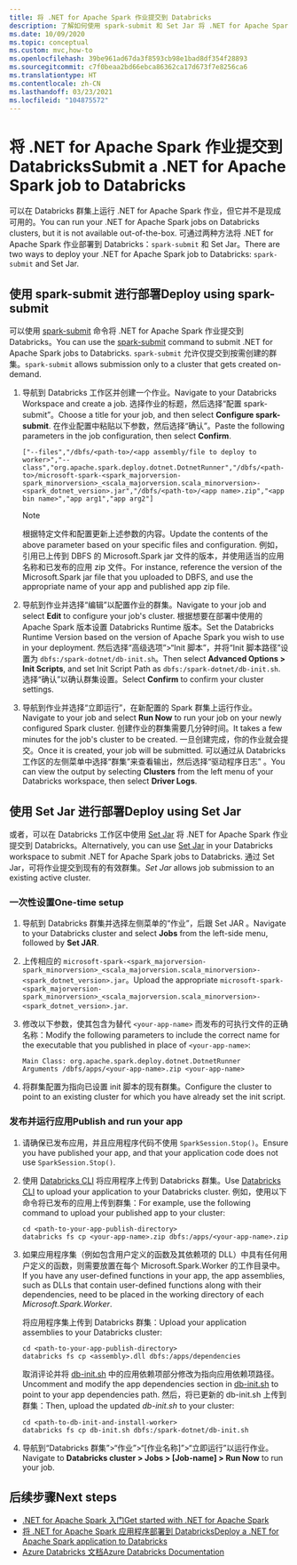 ```yaml
---
title: 将 .NET for Apache Spark 作业提交到 Databricks
description: 了解如何使用 spark-submit 和 Set Jar 将 .NET for Apache Spark 作业提交到 Databricks。
ms.date: 10/09/2020
ms.topic: conceptual
ms.custom: mvc,how-to
ms.openlocfilehash: 39be961ad67da3f8593cb98e1bad8df354f28893
ms.sourcegitcommit: c7f0beaa2bd66ebca86362ca17d673f7e8256ca6
ms.translationtype: HT
ms.contentlocale: zh-CN
ms.lasthandoff: 03/23/2021
ms.locfileid: "104875572"
---
```

# <a name="submit-a-net-for-apache-spark-job-to-databricks"></a><span data-ttu-id="0ff2f-103">将 .NET for Apache Spark 作业提交到 Databricks</span><span class="sxs-lookup"><span data-stu-id="0ff2f-103">Submit a .NET for Apache Spark job to Databricks</span></span>

<span data-ttu-id="0ff2f-104">可以在 Databricks 群集上运行 .NET for Apache Spark 作业，但它并不是现成可用的。</span><span class="sxs-lookup"><span data-stu-id="0ff2f-104">You can run your .NET for Apache Spark jobs on Databricks clusters, but it is not available out-of-the-box.</span></span> <span data-ttu-id="0ff2f-105">可通过两种方法将 .NET for Apache Spark 作业部署到 Databricks：`spark-submit` 和 Set Jar。</span><span class="sxs-lookup"><span data-stu-id="0ff2f-105">There are two ways to deploy your .NET for Apache Spark job to Databricks: `spark-submit` and Set Jar.</span></span>

## <a name="deploy-using-spark-submit"></a><span data-ttu-id="0ff2f-106">使用 spark-submit 进行部署</span><span class="sxs-lookup"><span data-stu-id="0ff2f-106">Deploy using spark-submit</span></span>

<span data-ttu-id="0ff2f-107">可以使用 [spark-submit](https://spark.apache.org/docs/latest/submitting-applications.html) 命令将 .NET for Apache Spark 作业提交到 Databricks。</span><span class="sxs-lookup"><span data-stu-id="0ff2f-107">You can use the [spark-submit](https://spark.apache.org/docs/latest/submitting-applications.html) command to submit .NET for Apache Spark jobs to Databricks.</span></span> <span data-ttu-id="0ff2f-108">`spark-submit` 允许仅提交到按需创建的群集。</span><span class="sxs-lookup"><span data-stu-id="0ff2f-108">`spark-submit` allows submission only to a cluster that gets created on-demand.</span></span>

1. <span data-ttu-id="0ff2f-109">导航到 Databricks 工作区并创建一个作业。</span><span class="sxs-lookup"><span data-stu-id="0ff2f-109">Navigate to your Databricks Workspace and create a job.</span></span> <span data-ttu-id="0ff2f-110">选择作业的标题，然后选择“配置 spark-submit”。</span><span class="sxs-lookup"><span data-stu-id="0ff2f-110">Choose a title for your job, and then select **Configure spark-submit**.</span></span> <span data-ttu-id="0ff2f-111">在作业配置中粘贴以下参数，然后选择“确认”。</span><span class="sxs-lookup"><span data-stu-id="0ff2f-111">Paste the following parameters in the job configuration, then select **Confirm**.</span></span>

    ```
    ["--files","/dbfs/<path-to>/<app assembly/file to deploy to worker>","--class","org.apache.spark.deploy.dotnet.DotnetRunner","/dbfs/<path-to>/microsoft-spark-<spark_majorversion-spark_minorversion>_<scala_majorversion.scala_minorversion>-<spark_dotnet_version>.jar","/dbfs/<path-to>/<app name>.zip","<app bin name>","app arg1","app arg2"]
    ```

    > [!NOTE]
    > <span data-ttu-id="0ff2f-112">根据特定文件和配置更新上述参数的内容。</span><span class="sxs-lookup"><span data-stu-id="0ff2f-112">Update the contents of the above parameter based on your specific files and configuration.</span></span> <span data-ttu-id="0ff2f-113">例如，引用已上传到 DBFS 的 Microsoft.Spark jar 文件的版本，并使用适当的应用名称和已发布的应用 zip 文件。</span><span class="sxs-lookup"><span data-stu-id="0ff2f-113">For instance, reference the version of the Microsoft.Spark jar file that you uploaded to DBFS, and use the appropriate name of your app and published app zip file.</span></span>

2. <span data-ttu-id="0ff2f-114">导航到作业并选择“编辑”以配置作业的群集。</span><span class="sxs-lookup"><span data-stu-id="0ff2f-114">Navigate to your job and select **Edit** to configure your job's cluster.</span></span> <span data-ttu-id="0ff2f-115">根据想要在部署中使用的 Apache Spark 版本设置 Databricks Runtime 版本。</span><span class="sxs-lookup"><span data-stu-id="0ff2f-115">Set the Databricks Runtime Version based on the version of Apache Spark you wish to use in your deployment.</span></span> <span data-ttu-id="0ff2f-116">然后选择“高级选项”>“Init 脚本”，并将“Init 脚本路径”设置为 `dbfs:/spark-dotnet/db-init.sh`。</span><span class="sxs-lookup"><span data-stu-id="0ff2f-116">Then select **Advanced Options > Init Scripts**, and set Init Script Path as `dbfs:/spark-dotnet/db-init.sh`.</span></span> <span data-ttu-id="0ff2f-117">选择“确认”以确认群集设置。</span><span class="sxs-lookup"><span data-stu-id="0ff2f-117">Select **Confirm** to confirm your cluster settings.</span></span>

3. <span data-ttu-id="0ff2f-118">导航到作业并选择“立即运行”，在新配置的 Spark 群集上运行作业。</span><span class="sxs-lookup"><span data-stu-id="0ff2f-118">Navigate to your job and select **Run Now** to run your job on your newly configured Spark cluster.</span></span> <span data-ttu-id="0ff2f-119">创建作业的群集需要几分钟时间。</span><span class="sxs-lookup"><span data-stu-id="0ff2f-119">It takes a few minutes for the job's cluster to be created.</span></span> <span data-ttu-id="0ff2f-120">一旦创建完成，你的作业就会提交。</span><span class="sxs-lookup"><span data-stu-id="0ff2f-120">Once it is created, your job will be submitted.</span></span> <span data-ttu-id="0ff2f-121">可以通过从 Databricks 工作区的左侧菜单中选择“群集”来查看输出，然后选择“驱动程序日志” 。</span><span class="sxs-lookup"><span data-stu-id="0ff2f-121">You can view the output by selecting **Clusters** from the left menu of your Databricks workspace, then select **Driver Logs**.</span></span>

## <a name="deploy-using-set-jar"></a><span data-ttu-id="0ff2f-122">使用 Set Jar 进行部署</span><span class="sxs-lookup"><span data-stu-id="0ff2f-122">Deploy using Set Jar</span></span>

<span data-ttu-id="0ff2f-123">或者，可以在 Databricks 工作区中使用 [Set Jar](/azure/databricks/jobs#--create-a-job) 将 .NET for Apache Spark 作业提交到 Databricks。</span><span class="sxs-lookup"><span data-stu-id="0ff2f-123">Alternatively, you can use [Set Jar](/azure/databricks/jobs#--create-a-job) in your Databricks workspace to submit .NET for Apache Spark jobs to Databricks.</span></span> <span data-ttu-id="0ff2f-124">通过 Set Jar，可将作业提交到现有的有效群集。</span><span class="sxs-lookup"><span data-stu-id="0ff2f-124">*Set Jar* allows job submission to an existing active cluster.</span></span>

### <a name="one-time-setup"></a><span data-ttu-id="0ff2f-125">一次性设置</span><span class="sxs-lookup"><span data-stu-id="0ff2f-125">One-time setup</span></span>

1. <span data-ttu-id="0ff2f-126">导航到 Databricks 群集并选择左侧菜单的“作业”，后跟 Set JAR 。</span><span class="sxs-lookup"><span data-stu-id="0ff2f-126">Navigate to your Databricks cluster and select **Jobs** from the left-side menu, followed by **Set JAR**.</span></span>

2. <span data-ttu-id="0ff2f-127">上传相应的 `microsoft-spark-<spark_majorversion-spark_minorversion>_<scala_majorversion.scala_minorversion>-<spark_dotnet_version>.jar`。</span><span class="sxs-lookup"><span data-stu-id="0ff2f-127">Upload the appropriate `microsoft-spark-<spark_majorversion-spark_minorversion>_<scala_majorversion.scala_minorversion>-<spark_dotnet_version>.jar`.</span></span>

3. <span data-ttu-id="0ff2f-128">修改以下参数，使其包含为替代 `<your-app-name>` 而发布的可执行文件的正确名称：</span><span class="sxs-lookup"><span data-stu-id="0ff2f-128">Modify the following parameters to include the correct name for the executable that you published in place of `<your-app-name>`:</span></span>

    ```
    Main Class: org.apache.spark.deploy.dotnet.DotnetRunner
    Arguments /dbfs/apps/<your-app-name>.zip <your-app-name>
    ```

4. <span data-ttu-id="0ff2f-129">将群集配置为指向已设置 init 脚本的现有群集。</span><span class="sxs-lookup"><span data-stu-id="0ff2f-129">Configure the cluster to point to an existing cluster for which you have already set the init script.</span></span>

### <a name="publish-and-run-your-app"></a><span data-ttu-id="0ff2f-130">发布并运行应用</span><span class="sxs-lookup"><span data-stu-id="0ff2f-130">Publish and run your app</span></span>

1. <span data-ttu-id="0ff2f-131">请确保已发布应用，并且应用程序代码不使用 `SparkSession.Stop()`。</span><span class="sxs-lookup"><span data-stu-id="0ff2f-131">Ensure you have published your app, and that your application code does not use `SparkSession.Stop()`.</span></span>

2. <span data-ttu-id="0ff2f-132">使用 [Databricks CLI](/azure/databricks/dev-tools/databricks-cli) 将应用程序上传到 Databricks 群集。</span><span class="sxs-lookup"><span data-stu-id="0ff2f-132">Use [Databricks CLI](/azure/databricks/dev-tools/databricks-cli) to upload your application to your Databricks cluster.</span></span> <span data-ttu-id="0ff2f-133">例如，使用以下命令将已发布的应用上传到群集：</span><span class="sxs-lookup"><span data-stu-id="0ff2f-133">For example, use the following command to upload your published app to your cluster:</span></span>

    ```console
    cd <path-to-your-app-publish-directory>
    databricks fs cp <your-app-name>.zip dbfs:/apps/<your-app-name>.zip
    ```

3. <span data-ttu-id="0ff2f-134">如果应用程序集（例如包含用户定义的函数及其依赖项的 DLL）中具有任何用户定义的函数，则需要放置在每个 Microsoft.Spark.Worker 的工作目录中。</span><span class="sxs-lookup"><span data-stu-id="0ff2f-134">If you have any user-defined functions in your app, the app assemblies, such as DLLs that contain user-defined functions along with their dependencies, need to be placed in the working directory of each *Microsoft.Spark.Worker*.</span></span>

    <span data-ttu-id="0ff2f-135">将应用程序集上传到 Databricks 群集：</span><span class="sxs-lookup"><span data-stu-id="0ff2f-135">Upload your application assemblies to your Databricks cluster:</span></span>

    ```console
    cd <path-to-your-app-publish-directory>
    databricks fs cp <assembly>.dll dbfs:/apps/dependencies
    ```

    <span data-ttu-id="0ff2f-136">取消评论并将 [db-init.sh](https://github.com/dotnet/spark/blob/main/deployment/db-init.sh) 中的应用依赖项部分修改为指向应用依赖项路径。</span><span class="sxs-lookup"><span data-stu-id="0ff2f-136">Uncomment and modify the app dependencies section in [db-init.sh](https://github.com/dotnet/spark/blob/main/deployment/db-init.sh) to point to your app dependencies path.</span></span> <span data-ttu-id="0ff2f-137">然后，将已更新的 db-init.sh 上传到群集：</span><span class="sxs-lookup"><span data-stu-id="0ff2f-137">Then, upload the updated *db-init.sh* to your cluster:</span></span>

    ```console
    cd <path-to-db-init-and-install-worker>
    databricks fs cp db-init.sh dbfs:/spark-dotnet/db-init.sh
    ```

4. <span data-ttu-id="0ff2f-138">导航到“Databricks 群集”>“作业”>“[作业名称]”>“立即运行”以运行作业。</span><span class="sxs-lookup"><span data-stu-id="0ff2f-138">Navigate to **Databricks cluster > Jobs > [Job-name] > Run Now** to run your job.</span></span>

## <a name="next-steps"></a><span data-ttu-id="0ff2f-139">后续步骤</span><span class="sxs-lookup"><span data-stu-id="0ff2f-139">Next steps</span></span>

* [<span data-ttu-id="0ff2f-140">.NET for Apache Spark 入门</span><span class="sxs-lookup"><span data-stu-id="0ff2f-140">Get started with .NET for Apache Spark</span></span>](../tutorials/get-started.md)
* [<span data-ttu-id="0ff2f-141">将 .NET for Apache Spark 应用程序部署到 Databricks</span><span class="sxs-lookup"><span data-stu-id="0ff2f-141">Deploy a .NET for Apache Spark application to Databricks</span></span>](../tutorials/databricks-deployment.md)
* [<span data-ttu-id="0ff2f-142">Azure Databricks 文档</span><span class="sxs-lookup"><span data-stu-id="0ff2f-142">Azure Databricks Documentation</span></span>](/azure/azure-databricks/)
